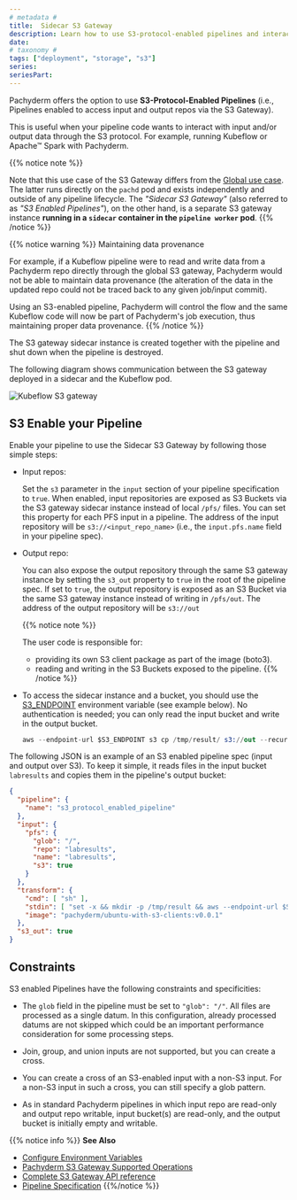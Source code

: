 ```yaml
---
# metadata # 
title:  Sidecar S3 Gateway
description: Learn how to use S3-protocol-enabled pipelines and interact with external input/output data.
date: 
# taxonomy #
tags: ["deployment", "storage", "s3"]
series:
seriesPart:
--- 
```


Pachyderm offers the option to use **S3-Protocol-Enabled Pipelines** (i.e., Pipelines enabled to access input and output repos via the S3 Gateway).

This is useful when your pipeline code wants to interact with input and/or 
output data through the S3 protocol. For example, running Kubeflow or Apache™ Spark with Pachyderm. 

{{% notice note %}}

Note that this use case of the S3 Gateway differs from the [Global use case](index.md). The latter runs directly on the `pachd` pod and exists independently and outside of any pipeline lifecycle. 
The *"Sidecar S3 Gateway"* (also referred to as *"S3 Enabled Pipelines"*), on the other hand, is a separate S3 gateway instance **running in a `sidecar` container in the `pipeline worker` pod**.
{{% /notice %}}

{{% notice warning %}} 
Maintaining data provenance

For example, if a Kubeflow pipeline were to read and write data from a Pachyderm repo directly through the global S3 gateway, Pachyderm
would not be able to maintain data provenance (the alteration of the data in the updated repo could not be traced back to any given job/input commit). 

Using an S3-enabled pipeline, Pachyderm will control the flow and
the same Kubeflow code will now be part of Pachyderm's job execution, thus maintaining proper data provenance.
{{% /notice %}}

The S3 gateway sidecar instance is created together with the
pipeline and shut down when the pipeline is destroyed.

The following diagram shows communication between the S3 gateway
deployed in a sidecar and the Kubeflow pod.

![Kubeflow S3 gateway](../../../../assets/images/d_kubeflow_sidecar.png)

## S3 Enable your Pipeline 
Enable your pipeline to use the Sidecar S3 Gateway by following those simple steps:

* Input repos:

    Set the `s3` parameter in the `input`
    section of your pipeline specification to `true`.
    When enabled, input repositories are exposed as S3 Buckets via the S3 gateway sidecar instance
    instead of local `/pfs/` files. You can set this property for each PFS input in
    a pipeline. The address of the input repository will be `s3://<input_repo_name>` (i.e., the `input.pfs.name` field in your pipeline spec).

* Output repo:

    You can also expose the output repository through the same S3 gateway
    instance by setting the `s3_out` property to `true` in the root of
    the pipeline spec.  If set to `true`, the output repository
    is exposed as an S3 Bucket via the same S3 gateway instance instead of
    writing in `/pfs/out`.
    The address of the output repository will be `s3://out`

  {{% notice note %}}

  The user code is responsible for:

  - providing its own S3 client package as part of the image (boto3).
  - reading and writing in the S3 Buckets exposed to the pipeline.
  {{% /notice %}}


* To access the sidecar instance and a bucket, you should use the [S3_ENDPOINT](../../../deploy/environment-variables/#pipeline-worker-environment-variables) environment variable (see example below). No authentication is needed; 
  you can only read the input bucket and write in the output bucket.
  ```s
  aws --endpoint-url $S3_ENDPOINT s3 cp /tmp/result/ s3://out --recursive
  ```

The following JSON is an example of an S3 enabled pipeline spec (input and output over S3). 
To keep it simple, it reads files in the input bucket `labresults` and copies them in the pipeline's output bucket:
```json
{
  "pipeline": {
    "name": "s3_protocol_enabled_pipeline"
  },
  "input": {
    "pfs": {
      "glob": "/",
      "repo": "labresults",
      "name": "labresults",
      "s3": true
    }
  },
  "transform": {
    "cmd": [ "sh" ],
    "stdin": [ "set -x && mkdir -p /tmp/result && aws --endpoint-url $S3_ENDPOINT s3 ls && aws --endpoint-url $S3_ENDPOINT s3 cp s3://labresults/ /tmp/result/ --recursive && aws --endpoint-url $S3_ENDPOINT s3 cp /tmp/result/ s3://out --recursive" ],
    "image": "pachyderm/ubuntu-with-s3-clients:v0.0.1"
  },
  "s3_out": true
}
```
## Constraints

S3 enabled Pipelines have the following constraints and specificities:

* The `glob` field in the pipeline must be set to `"glob": "/"`. All files
are processed as a single datum. 
In this configuration, already processed
datums are not skipped which
could be an important performance consideration for some processing steps.

* Join, group, and union inputs are not supported, but you can create a cross.

* You can create a cross of an S3-enabled input with a non-S3 input.
For a non-S3 input in such a cross, you can still specify a glob pattern.

* As in standard Pachyderm pipelines in which input repo are read-only
and output repo writable, 
input bucket(s) are read-only, and the output bucket is initially empty and writable. 

{{% notice info %}}
**See Also**
- [Configure Environment Variables](../../../deploy/environment-variables/)
- [Pachyderm S3 Gateway Supported Operations](./supported-operations.md)
- [Complete S3 Gateway API reference](../../../../reference/s3gateway-api/)
- [Pipeline Specification](../../../../reference/pipeline-spec/#input)
{{%/notice %}}